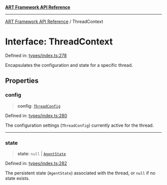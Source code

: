[**ART Framework API Reference**](../README.md)

***

[ART Framework API Reference](../README.md) / ThreadContext

# Interface: ThreadContext

Defined in: [types/index.ts:278](https://github.com/hashangit/ART/blob/0d5679913e70f07ec60f00c1f87b53a5f0bf6ddf/src/types/index.ts#L278)

Encapsulates the configuration and state for a specific thread.

## Properties

### config

> **config**: [`ThreadConfig`](ThreadConfig.md)

Defined in: [types/index.ts:280](https://github.com/hashangit/ART/blob/0d5679913e70f07ec60f00c1f87b53a5f0bf6ddf/src/types/index.ts#L280)

The configuration settings (`ThreadConfig`) currently active for the thread.

***

### state

> **state**: `null` \| [`AgentState`](AgentState.md)

Defined in: [types/index.ts:282](https://github.com/hashangit/ART/blob/0d5679913e70f07ec60f00c1f87b53a5f0bf6ddf/src/types/index.ts#L282)

The persistent state (`AgentState`) associated with the thread, or `null` if no state exists.
